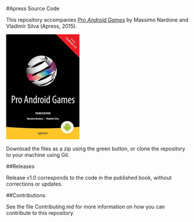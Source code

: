#Apress Source Code

This repository accompanies [*Pro Android Games*](http://www.apress.com/9781484205884) by Massimo Nardone and Vladimir Silva (Apress, 2015).

![Cover image](9781484205884.jpg)

Download the files as a zip using the green button, or clone the repository to your machine using Git.

##Releases

Release v1.0 corresponds to the code in the published book, without corrections or updates.

##Contributions

See the file Contributing.md for more information on how you can contribute to this repository.
